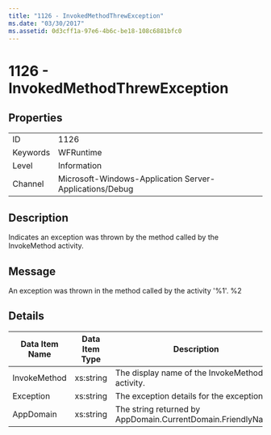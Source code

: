 ```yaml
---
title: "1126 - InvokedMethodThrewException"
ms.date: "03/30/2017"
ms.assetid: 0d3cff1a-97e6-4b6c-be18-108c6881bfc0
---
```

# 1126 - InvokedMethodThrewException
## Properties  
  
|||  
|-|-|  
|ID|1126|  
|Keywords|WFRuntime|  
|Level|Information|  
|Channel|Microsoft-Windows-Application Server-Applications/Debug|  
  
## Description  
 Indicates an exception was thrown by the method called by the InvokeMethod activity.  
  
## Message  
 An exception was thrown in the method called by the activity '%1'. %2  
  
## Details  
  
|Data Item Name|Data Item Type|Description|  
|--------------------|--------------------|-----------------|  
|InvokeMethod|xs:string|The display name of the InvokeMethod activity.|  
|Exception|xs:string|The exception details for the exception|  
|AppDomain|xs:string|The string returned by AppDomain.CurrentDomain.FriendlyName.|
